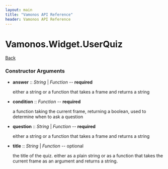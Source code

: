```yaml
---
layout: main
title: "Vamonos API Reference"
header: Vamonos API Reference
---
```



Vamonos.Widget.UserQuiz
=======================

[Back](index.html)


### Constructor Arguments

 * **answer** :: *String* | *Function* -- **required**

    either a string or a function that takes a frame and returns a string



 * **condition** :: *Function* -- **required**

    a function taking the current frame, returning a boolean, used to determine when to ask a question



 * **question** :: *String* | *Function* -- **required**

    either a string or a function that takes a frame and returns a string



 * **title** :: *String* | *Function* -- optional

    the title of the quiz. either as a plain string or as a function that takes the current frame as an argument and returns a string.



